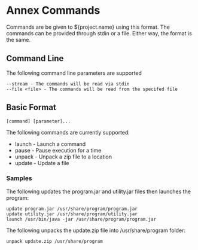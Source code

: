 # Annex Commands

Commands are be given to ${project.name} using this format. The commands can be
provided through stdin or a file. Either way, the format is the same.

## Command Line
The following command line parameters are supported

    --stream - The commands will be read via stdin
    --file <file> - The commands will be read from the specifed file
    
## Basic Format

    [command] [parameter]...

The following commands are currently supported:
* launch - Launch a command
* pause  - Pause execution for a time
* unpack - Unpack a zip file to a location
* update - Update a file

### Samples
The following updates the program.jar and utility.jar files then launches
the program:

    update program.jar /usr/share/program/program.jar
    update utility.jar /usr/share/program/utility.jar
    launch /usr/bin/java -jar /usr/share/program/program.jar

The following unpacks the update.zip file into /usr/share/program folder:
    
    unpack update.zip /usr/share/program
